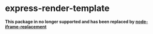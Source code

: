 # express-render-template

**This package in no longer supported and has been replaced by [node-iframe-replacement](https://www.npmjs.com/package/node-iframe-replacement)**